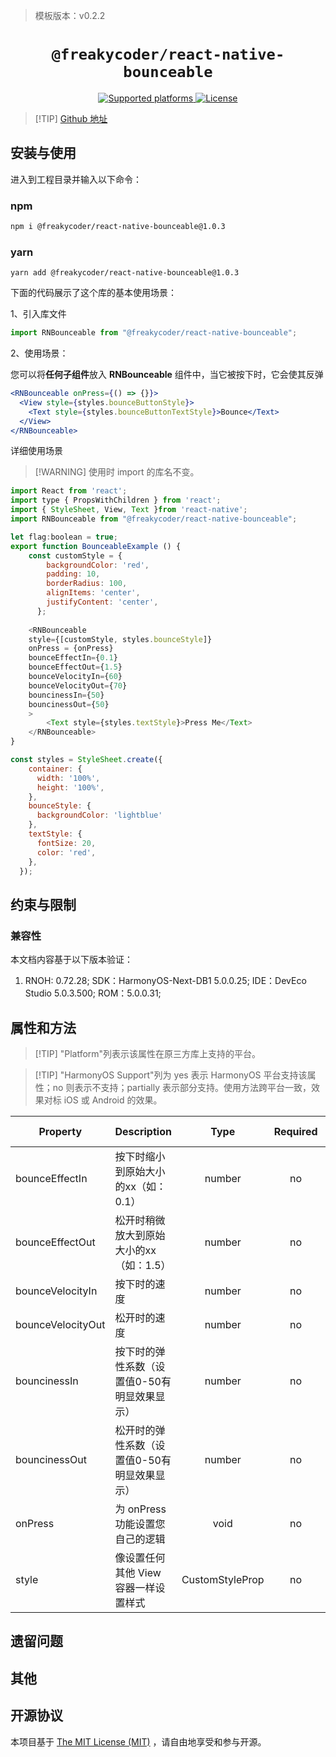 > 模板版本：v0.2.2



<p align="center">
  <h1 align="center"> <code>@freakycoder/react-native-bounceable</code> </h1>
</p>
<p align="center">
    <a href="https://github.com/WrathChaos/react-native-bounceable">
        <img src="https://img.shields.io/badge/platforms-android%20|%20ios%20|%20harmony%20-lightgrey.svg" alt="Supported platforms" />
    </a>
    <a href="https://opensource.org/license/MIT">
        <img src="https://img.shields.io/badge/license-MIT-green.svg" alt="License" />
    </a>
</p>



> [!TIP] [Github 地址](https://github.com/WrathChaos/react-native-bounceable)

## 安装与使用

进入到工程目录并输入以下命令：

###  npm

```bash
npm i @freakycoder/react-native-bounceable@1.0.3
```

### yarn

```
yarn add @freakycoder/react-native-bounceable@1.0.3
```

下面的代码展示了这个库的基本使用场景：

1、引入库文件

```jsx
import RNBounceable from "@freakycoder/react-native-bounceable";
```

2、使用场景：

您可以将**任何子组件**放入 **RNBounceable** 组件中，当它被按下时，它会使其反弹

```jsx
<RNBounceable onPress={() => {}}>
  <View style={styles.bounceButtonStyle}>
    <Text style={styles.bounceButtonTextStyle}>Bounce</Text>
  </View>
</RNBounceable>
```

详细使用场景

> [!WARNING] 使用时 import 的库名不变。

```javascript
import React from 'react';
import type { PropsWithChildren } from 'react';
import { StyleSheet, View, Text }from 'react-native';
import RNBounceable from "@freakycoder/react-native-bounceable";

let flag:boolean = true;
export function BounceableExample () {
    const customStyle = {
        backgroundColor: 'red',
        padding: 10,
        borderRadius: 100,
        alignItems: 'center',
        justifyContent: 'center',
      };
    
    <RNBounceable
    style={[customStyle, styles.bounceStyle]}
    onPress = {onPress}
    bounceEffectIn={0.1}
    bounceEffectOut={1.5}
    bounceVelocityIn={60}
    bounceVelocityOut={70}
    bouncinessIn={50}
    bouncinessOut={50}
    >
    	<Text style={styles.textStyle}>Press Me</Text>
    </RNBounceable>
}

const styles = StyleSheet.create({
    container: {
      width: '100%',
      height: '100%',
    },
    bounceStyle: {
      backgroundColor: 'lightblue'
    },
    textStyle: {
      fontSize: 20,
      color: 'red',
    },
  });
```



## 约束与限制

### 兼容性

本文档内容基于以下版本验证：

1. RNOH: 0.72.28; SDK：HarmonyOS-Next-DB1 5.0.0.25; IDE：DevEco Studio 5.0.3.500; ROM：5.0.0.31;

## 属性和方法

> [!TIP] "Platform"列表示该属性在原三方库上支持的平台。

> [!TIP] "HarmonyOS Support"列为 yes 表示 HarmonyOS 平台支持该属性；no 则表示不支持；partially 表示部分支持。使用方法跨平台一致，效果对标 iOS 或 Android 的效果。

| Property          | Description                                  |      Type       | Required | Platform    | HarmonyOS Support |
| ----------------- | -------------------------------------------- | :-------------: | :------: | ----------- | ----------------- |
| bounceEffectIn    | 按下时缩小到原始大小的xx（如：0.1）          |     number      |    no    | iOS/Android | yes               |
| bounceEffectOut   | 松开时稍微放大到原始大小的xx（如：1.5）      |     number      |    no    | iOS/Android | yes               |
| bounceVelocityIn  | 按下时的速度                                 |     number      |    no    | iOS/Android | yes               |
| bounceVelocityOut | 松开时的速度                                 |     number      |    no    | iOS/Android | yes               |
| bouncinessIn      | 按下时的弹性系数（设置值0-50有明显效果显示） |     number      |    no    | iOS/Android | yes               |
| bouncinessOut     | 松开时的弹性系数（设置值0-50有明显效果显示） |     number      |    no    | iOS/Android | yes               |
| onPress           | 为 onPress 功能设置您自己的逻辑              |      void       |    no    | iOS/Android | yes               |
| style             | 像设置任何其他 View 容器一样设置样式         | CustomStyleProp |    no    | iOS/Android | yes               |

## 遗留问题

## 其他

## 开源协议

本项目基于 [The MIT License (MIT)](https://opensource.org/license/MIT) ，请自由地享受和参与开源。

